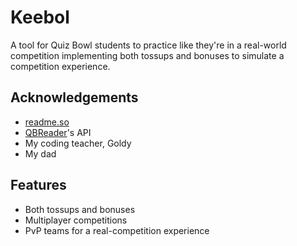 # Keebol

A tool for Quiz Bowl students to practice like they're in a real-world competition implementing both tossups and bonuses to simulate a competition experience.


## Acknowledgements

- [readme.so](https://readme.so)
- [QBReader](https://www.qbreader.org/)'s API
- My coding teacher, Goldy
- My dad

## Features

- Both tossups and bonuses
- Multiplayer competitions
- PvP teams for a real-competition experience


